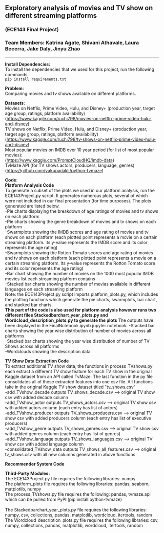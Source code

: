 ## Exploratory analysis of movies and TV show on different streaming platforms

### (ECE143 Final Project)
### Team Members: Katrina Agate, Shivani Athavale, Laura Becerra, Jake Daly, Jinyu Zhao

---
**Install Dependencies:**<br>
To install the dependencies that we used for this project, run the following commands. <br>
`pip install requirements.txt`

**Problem:** <br>
Comparing movies and tv shows available on different platforms. <br>

**Datasets:** <br>
Movies on Netflix, Prime Video, Hulu, and Disney+ (production year, target age group, ratings, platform availability) <br>
(https://www.kaggle.com/ruchi798/movies-on-netflix-prime-video-hulu-and-disney) <br>
TV shows on Netflix, Prime Video, Hulu, and Disney+ (production year, target age group, ratings, platform availability)  <br>
(https://www.kaggle.com/ruchi798/tv-shows-on-netflix-prime-video-hulu-and-disney) <br>
Most popular movies on IMDB over 10 year period (for list of most popular movies): <br>
(https://www.kaggle.com/PromptCloudHQ/imdb-data) <br>
TvMaze API (for TV shows actors, producers, language, genres) <br>
(https://github.com/yakupadakli/python-tvmaze) <br>

**Code:** <br>
**Platform Analysis Code** <br>
To generate a subset of the plots we used in our platform analysis, run the ECE143Project.py script.  It generates numerous plots, several of which were not included in our final presentation (for time purposes). The plots generated are listed below. <br>
-Pie charts displaying the breakdown of age ratings of movies and tv shows on each platform <br>
-Pie charts showing the genre breakdown of movies and tv shows on each platform <br>
-Swarmplots showing the IMDB scores and age rating of movies and tv shows on each platform (each plotted point represents a movie on a certain streaming platform. Its y-value represents the IMDB score and its color represents the age rating) <br>
-Swarmplots showing the Rotten Tomato scores and age rating of movies and tv shows on each platform (each plotted point represents a movie on a certain streaming platform. Its y-value represents the Rotton Tomato score and its color represents the age rating) <br>
-Bar chart showing the number of movies on the 1000 most popular IMDB movies list each streaming platform contains <br>
-Stacked bar charts showing the number of movies available in different languages on each streaming platform <br>
Note: the ECE143Project.py script imports platform_plots.py, which includes the plotting functions which generate the pie charts, swarmplots, bar chart, and stacked bar charts. <br>
**This part of the code is also used for platform analysis however runs two different files Stackedbarchart_year_plots.py and Wordcloud_description_plots.py to generate the plots**
The outputs have been displayed in the FinalNotebook.ipynb jupyter notebook.
-Stacked bar charts showing the year wise distribution of number of movies across all platforms<br>
-Stacked bar charts showing the year wise distribution of number of TV Shows across all platforms<br>
-Wordclouds showing the description data<br>

**TV Show Data Extraction Code** <br>
To extract additional TV show data, the functions in process_TVshows.py each extract a different TV show feature for each TV show in the original Kaggle dataset from an API called TvMaze. The last function in the py file consolidates all of these extracted features into one csv file. All functions take in the original Kaggle TV show dataset titled "tv_shows.csv" <br>
-add_TVshow_decade outputs TV_shows_decade.csv --> original TV show csv with added decade column <br>
-add_TVshow_actor outputs TV_shows_actors.csv --> original TV show csv with added actors column (each entry has list of actors) <br>
-add_TVshow_producer outputs TV_shows_producers.csv --> original TV show csv with added producers column (each entry has list of executive producers) <br>
-add_TVshow_genre outputs TV_shows_genres.csv --> original TV show csv with added genres column (each entry has list of genres) <br>
-add_TVshow_language outputs TV_shows_languages.csv --> original TV show csv with added language column <br>
-consolidated_TVshow_data outputs TV_shows_all_features.csv --> original tv_shows.csv with all new columns generated in above functions <br>

**Recommender System Code** <br>

**Third-Party Modules:** <br>
The ECE143Project.py file requires the following libraries: numpy <br>
The platform_plots file requires the following libraries: pandas, seaborn, matplotlib, numpy <br>
The process_TVshows.py file requires the following: pandas, tvmaze.api which can be pulled from PyPI (pip install python-tvmaze) <br>   
The Stackedbarchart_year_plots.py file requires the following libraries: numpy, csv, collections, pandas, matplotlib, wordcloud, itertools, random
The Wordcloud_description_plots.py file requires the following libraries: csv, numpy, collections, pandas, matplotlib, wordcloud, itertools, random


